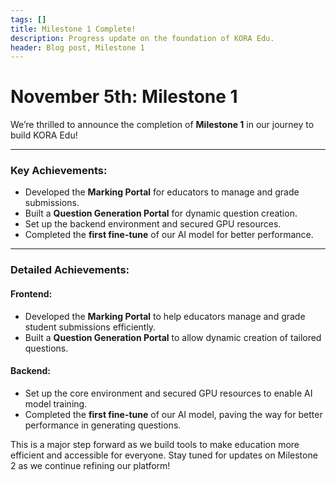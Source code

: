 ```yaml
---
tags: []
title: Milestone 1 Complete!
description: Progress update on the foundation of KORA Edu.
header: Blog post, Milestone 1
---
```


# November 5th: Milestone 1

We’re thrilled to announce the completion of **Milestone 1** in our journey to build KORA Edu! 

---

### Key Achievements:
- Developed the **Marking Portal** for educators to manage and grade submissions.
- Built a **Question Generation Portal** for dynamic question creation.
- Set up the backend environment and secured GPU resources.
- Completed the **first fine-tune** of our AI model for better performance.

---

### Detailed Achievements:

#### **Frontend:**
- Developed the **Marking Portal** to help educators manage and grade student submissions efficiently.
- Built a **Question Generation Portal** to allow dynamic creation of tailored questions.

#### **Backend:**
- Set up the core environment and secured GPU resources to enable AI model training.
- Completed the **first fine-tune** of our AI model, paving the way for better performance in generating questions.

This is a major step forward as we build tools to make education more efficient and accessible for everyone. Stay tuned for updates on Milestone 2 as we continue refining our platform!
